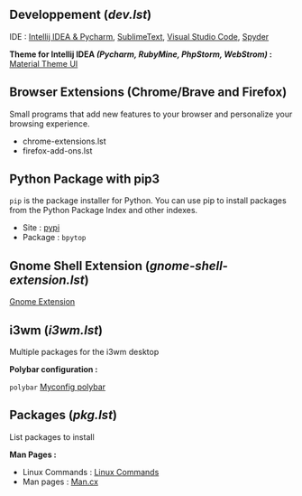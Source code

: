 ## Developpement (*dev.lst*)
IDE : [Intellij IDEA & Pycharm](https://www.jetbrains.com/products.html?fromMenu#), [SublimeText](https://www.sublimetext.com/), [Visual Studio Code](https://code.visualstudio.com/), [Spyder](https://www.spyder-ide.org/)

**Theme for Intellij IDEA *(Pycharm, RubyMine, PhpStorm, WebStrom)* :**
[Material Theme UI](https://plugins.jetbrains.com/plugin/8006-material-theme-ui)

## Browser Extensions (Chrome/Brave and Firefox)
Small programs that add new features to your browser and personalize your browsing experience.

* chrome-extensions.lst
* firefox-add-ons.lst

## Python Package with pip3
`pip` is the package installer for Python. You can use pip to install packages from the Python Package Index and other indexes.

* Site : [pypi](https://pypi.org/)
* Package : `bpytop`


## Gnome Shell Extension (*gnome-shell-extension.lst*)
[Gnome Extension](https://extensions.gnome.org/)

## i3wm (*i3wm.lst*)
Multiple packages for the i3wm desktop

**Polybar configuration :**

`polybar` [Myconfig polybar](https://github.com/PhineasPhreak/dotfiles/tree/master/configs/polybar/.config/polybar)

## Packages (*pkg.lst*)
List packages to install

**Man Pages :**</br>
* Linux Commands : [Linux Commands](https://www.commandlinux.com/man-pages-sections)</br>
* Man pages : [Man.cx](https://man.cx/)

